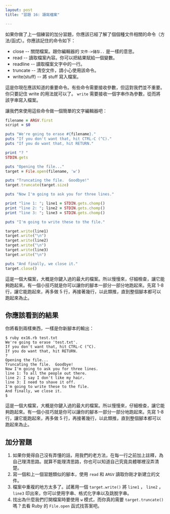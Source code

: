 ```yaml
---
layout: post
title: "習題 16: 讀寫檔案"

---
```


如果你做了上一個練習的加分習題，你應該已經了解了個個種文件相關的命令（方法/函式）。你應該記住的命令如下：

*  close -- 關閉檔案。跟你編輯器的 `文件->儲存..` 是一樣的意思。
*  read -- 讀取檔案內容。你可以把結果賦給一個變數。
*  readline -- 讀取檔案文字中的一行。
*  truncate -- 清空文件，請小心使用該命令。
*  write(stuff) -- 將 stuff 寫入檔案。

這是你現在應該知道的重要命令。有些命令需要接收參數，但這對我們並不重要。你只要記住 write 的用法就可以了。 `write` 需要接收一個字串作為參數，從而將該字串寫入檔案。

讓我們來使用這些命令做一個簡單的文字編輯器吧：

```ruby
filename = ARGV.first
script = $0

puts "We're going to erase #{filename}."
puts "If you don't want that, hit CTRL-C (^C)."
puts "If you do want that, hit RETURN."

print "? "
STDIN.gets

puts "Opening the file..."
target = File.open(filename, 'w')

puts "Truncating the file.  Goodbye!"
target.truncate(target.size)

puts "Now I'm going to ask you for three lines."

print "line 1: "; line1 = STDIN.gets.chomp()
print "line 2: "; line2 = STDIN.gets.chomp()
print "line 3: "; line3 = STDIN.gets.chomp()

puts "I'm going to write these to the file."

target.write(line1)
target.write("\n")
target.write(line2)
target.write("\n")
target.write(line3)
target.write("\n")

puts "And finally, we close it."
target.close()
```

這是一個大檔案，大概是你鍵入過的最大的檔案。所以慢慢來，仔細檢查，讓它能夠跑起來。有一個小技巧就是你可以讓你的腳本一部分一部分地跑起來。先寫 1-8 行，讓它能跑起來，再多做 5 行，再接著幾行，以此類推，直到整個腳本都可以跑起來為止。

## 你應該看到的結果

你將看到兩樣東西，一樣是你新腳本的輸出：

    $ ruby ex16.rb test.txt
    We're going to erase 'test.txt'.
    If you don't want that, hit CTRL-C (^C).
    If you do want that, hit RETURN.
    ?
    Opening the file...
    Truncating the file.  Goodbye!
    Now I'm going to ask you for three lines.
    line 1: To all the people out there.
    line 2: I say I don't like my hair.
    line 3: I need to shave it off.
    I'm going to write these to the file.
    And finally, we close it.
    $

這是一個大檔案，大概是你鍵入過的最大的檔案。所以慢慢來，仔細檢查，讓它能夠跑起來。有一個小技巧就是你可以讓你的腳本一部分一部分地跑起來。先寫 1-8 行，讓它能跑起來，再多做 5 行，再接著幾行，以此類推，直到整個腳本都可以跑起來為止。

## 加分習題

1. 如果你覺得自己沒有弄懂的話，用我們的老方法，在每一行之前加上註釋，為自己理清思路。就算不能理清思路，你也可以知道自己究竟具體哪裡沒弄清楚。
2. 寫一個和上一個習題類似的腳本，使用 `read` 和 `ARGV` 讀取你剛才新建立的文件。
3. 檔案中重複的地方太多了。試著用一個 `target.write()` 將 `line1` ， `line2` ， `line3` 印出來，你可以使用字串、格式化字串以及跳脫字串。
4. 找出為什麼我們打開檔案時要使用 `w` 模式，而你真的需要 `target.truncate()` 嗎？去看 Ruby 的 `File.open` 函式找答案吧。

